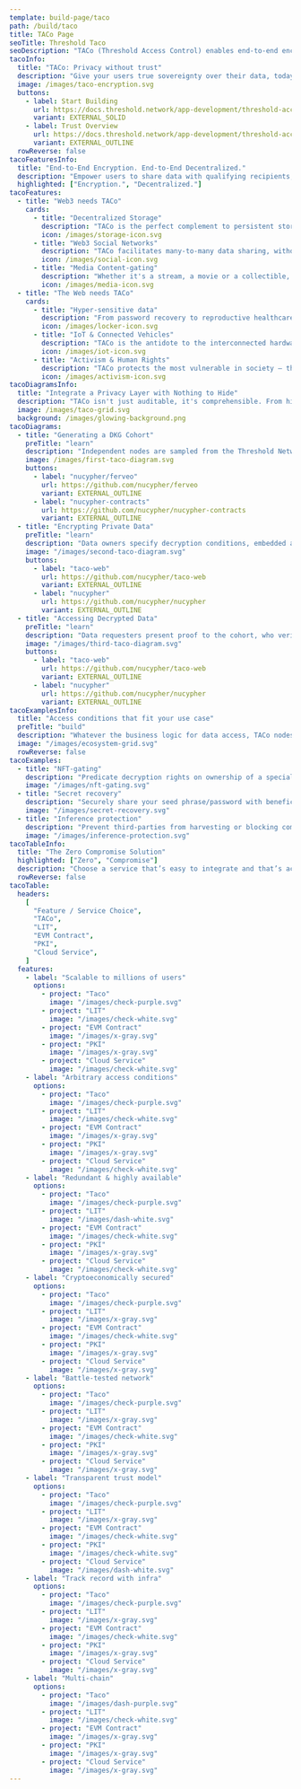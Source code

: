 ```yaml
---
template: build-page/taco
path: /build/taco
title: TACo Page
seoTitle: Threshold Taco
seoDescription: "TACo (Threshold Access Control) enables end-to-end encrypted data sharing and communication."
tacoInfo:
  title: "TACo: Privacy without trust"
  description: "Give your users true sovereignty over their data, today. TACo is the first and only access control layer you aren’t forced to trust."
  image: /images/taco-encryption.svg
  buttons:
    - label: Start Building
      url: https://docs.threshold.network/app-development/threshold-access-control-tac/integration-guide
      variant: EXTERNAL_SOLID
    - label: Trust Overview
      url: https://docs.threshold.network/app-development/threshold-access-control-tac/trust-assumptions/mainnet-trust-model-foundation
      variant: EXTERNAL_OUTLINE
  rowReverse: false
tacoFeaturesInfo:
  title: "End-to-End Encryption. End-to-End Decentralized."
  description: "Empower users to share data with qualifying recipients, and no-one else. Encryption via a decentralized cryptosystem, from day one."
  highlighted: ["Encryption.", "Decentralized."]
tacoFeatures:
  - title: "Web3 needs TACo"
    cards:
      - title: "Decentralized Storage"
        description: "TACo is the perfect complement to persistent storage, finally enabling users to grant future access without having to download & re-encrypt locally."
        icon: /images/storage-icon.svg
      - title: "Web3 Social Networks"
        description: "TACo facilitates many-to-many data sharing, without a centralized authority that may harvest, exploit and monetize interpersonal communication."
        icon: /images/social-icon.svg
      - title: "Media Content-gating"
        description: "Whether it's a stream, a movie or a collectible, TACo enforces the decryption rights. 'Owning' an NFT now holds significance beyond a symbolic receipt."
        icon: /images/media-icon.svg
  - title: "The Web needs TACo"
    cards:
      - title: "Hyper-sensitive data"
        description: "From password recovery to reproductive healthcare, TACo ensures that high-stakes data sharing doesn’t necessitate trusting an intermediary."
        icon: /images/locker-icon.svg
      - title: "IoT & Connected Vehicles"
        description: "TACo is the antidote to the interconnected hardware panopticon, in which every waking (and sleeping) moment of life is surveilled/harvested by data custodians."
        icon: /images/iot-icon.svg
      - title: "Activism & Human Rights"
        description: "TACo protects the most vulnerable in society – those who may face intimidation, censorship and violence as a consequence of their data being leaked."
        icon: /images/activism-icon.svg
tacoDiagramsInfo:
  title: "Integrate a Privacy Layer with Nothing to Hide"
  description: "TACo isn't just auditable, it's comprehensible. From high-level schematic to client code."
  image: /images/taco-grid.svg
  background: /images/glowing-background.png
tacoDiagrams:
  - title: "Generating a DKG Cohort"
    preTitle: "learn"
    description: "Independent nodes are sampled from the Threshold Network to collectively generate a distributed public key."
    image: /images/first-taco-diagram.svg
    buttons:
      - label: "nucypher/ferveo"
        url: https://github.com/nucypher/ferveo
        variant: EXTERNAL_OUTLINE
      - label: "nucypher-contracts"
        url: https://github.com/nucypher/nucypher-contracts
        variant: EXTERNAL_OUTLINE
  - title: "Encrypting Private Data"
    preTitle: "learn"
    description: "Data owners specify decryption conditions, embedded alongside the private data. The payload is encrypted with the DKG public key."
    image: "/images/second-taco-diagram.svg"
    buttons:
      - label: "taco-web"
        url: https://github.com/nucypher/taco-web
        variant: EXTERNAL_OUTLINE
      - label: "nucypher"
        url: https://github.com/nucypher/nucypher
        variant: EXTERNAL_OUTLINE
  - title: "Accessing Decrypted Data"
    preTitle: "learn"
    description: "Data requesters present proof to the cohort, who verify condition fulfillment before provisioning them with decryption material."
    image: "/images/third-taco-diagram.svg"
    buttons:
      - label: "taco-web"
        url: https://github.com/nucypher/taco-web
        variant: EXTERNAL_OUTLINE
      - label: "nucypher"
        url: https://github.com/nucypher/nucypher
        variant: EXTERNAL_OUTLINE
tacoExamplesInfo:
  title: "Access conditions that fit your use case"
  preTitle: "build"
  description: "Whatever the business logic for data access, TACo nodes will enforce it. Specify and combine EVM, RPC and time-based conditions. Non-blockchain coming soon."
  image: "/images/ecosystem-grid.svg"
  rowReverse: false
tacoExamples:
  - title: "NFT-gating"
    description: "Predicate decryption rights on ownership of a special-purpose NFTs. Works for digital media, event streams and beyond."
    image: "/images/nft-gating.svg"
  - title: "Secret recovery"
    description: "Securely share your seed phrase/password with beneficiaries or your future self, without risking DOS by an intermediary."
    image: "/images/secret-recovery.svg"
  - title: "Inference protection"
    description: "Prevent third-parties from harvesting or blocking communication between end-users and generative models."
    image: "/images/inference-protection.svg"
tacoTableInfo:
  title: "The Zero Compromise Solution"
  highlighted: ["Zero", "Compromise"]
  description: "Choose a service that’s easy to integrate and that’s actually decentralized."
  rowReverse: false
tacoTable:
  headers:
    [
      "Feature / Service Choice",
      "TACo",
      "LIT",
      "EVM Contract",
      "PKI",
      "Cloud Service",
    ]
  features:
    - label: "Scalable to millions of users"
      options:
        - project: "Taco"
          image: "/images/check-purple.svg"
        - project: "LIT"
          image: "/images/check-white.svg"
        - project: "EVM Contract"
          image: "/images/x-gray.svg"
        - project: "PKI"
          image: "/images/x-gray.svg"
        - project: "Cloud Service"
          image: "/images/check-white.svg"
    - label: "Arbitrary access conditions"
      options:
        - project: "Taco"
          image: "/images/check-purple.svg"
        - project: "LIT"
          image: "/images/check-white.svg"
        - project: "EVM Contract"
          image: "/images/x-gray.svg"
        - project: "PKI"
          image: "/images/x-gray.svg"
        - project: "Cloud Service"
          image: "/images/check-white.svg"
    - label: "Redundant & highly available"
      options:
        - project: "Taco"
          image: "/images/check-purple.svg"
        - project: "LIT"
          image: "/images/dash-white.svg"
        - project: "EVM Contract"
          image: "/images/check-white.svg"
        - project: "PKI"
          image: "/images/x-gray.svg"
        - project: "Cloud Service"
          image: "/images/check-white.svg"
    - label: "Cryptoeconomically secured"
      options:
        - project: "Taco"
          image: "/images/check-purple.svg"
        - project: "LIT"
          image: "/images/x-gray.svg"
        - project: "EVM Contract"
          image: "/images/check-white.svg"
        - project: "PKI"
          image: "/images/x-gray.svg"
        - project: "Cloud Service"
          image: "/images/x-gray.svg"
    - label: "Battle-tested network"
      options:
        - project: "Taco"
          image: "/images/check-purple.svg"
        - project: "LIT"
          image: "/images/x-gray.svg"
        - project: "EVM Contract"
          image: "/images/check-white.svg"
        - project: "PKI"
          image: "/images/x-gray.svg"
        - project: "Cloud Service"
          image: "/images/x-gray.svg"
    - label: "Transparent trust model"
      options:
        - project: "Taco"
          image: "/images/check-purple.svg"
        - project: "LIT"
          image: "/images/x-gray.svg"
        - project: "EVM Contract"
          image: "/images/check-white.svg"
        - project: "PKI"
          image: "/images/check-white.svg"
        - project: "Cloud Service"
          image: "/images/dash-white.svg"
    - label: "Track record with infra"
      options:
        - project: "Taco"
          image: "/images/check-purple.svg"
        - project: "LIT"
          image: "/images/x-gray.svg"
        - project: "EVM Contract"
          image: "/images/check-white.svg"
        - project: "PKI"
          image: "/images/x-gray.svg"
        - project: "Cloud Service"
          image: "/images/x-gray.svg"
    - label: "Multi-chain"
      options:
        - project: "Taco"
          image: "/images/dash-purple.svg"
        - project: "LIT"
          image: "/images/check-white.svg"
        - project: "EVM Contract"
          image: "/images/x-gray.svg"
        - project: "PKI"
          image: "/images/x-gray.svg"
        - project: "Cloud Service"
          image: "/images/x-gray.svg"
---
```

